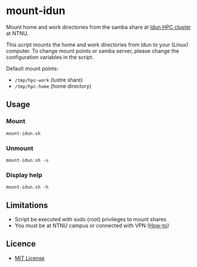 # mount-idun

Mount home and work directories from the samba share at [Idun HPC cluster](https://www.hpc.ntnu.no/display/hpc/Idun+Cluster) at NTNU.

This script mounts the home and work directories from Idun to your (Linux) computer. 
To change mount points or samba server, please change the configuration variables in the script.

Default mount points:

* `/tmp/hpc-work` (lustre share)
* `/tmp/hpc-home` (home directory)

## Usage

### Mount

    mount-idun.sh

### Unmount

    mount-idun.sh -u
    
### Display help

    mount-idun.sh -h

## Limitations

* Script be executed with sudo (root) privileges to mount shares
* You must be at NTNU campus or connected with VPN ([How-to](https://innsida.ntnu.no/wiki/-/wiki/English/Install+VPN)) 

## Licence

* [MIT License](LICENSE)
